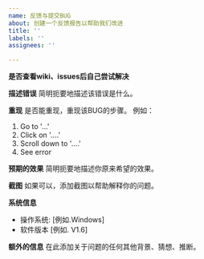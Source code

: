 ```yaml
---
name: 反馈与提交BUG
about: 创建一个反馈报告以帮助我们改进
title: ''
labels: ''
assignees: ''

---
```


**是否查看wiki、issues后自己尝试解决**

**描述错误**
简明扼要地描述该错误是什么。

**重现**
是否能重现，重现该BUG的步骤。
例如：
1. Go to '...'
2. Click on '....'
3. Scroll down to '....'
4. See error

**预期的效果**
简明扼要地描述你原来希望的效果。

**截图**
如果可以，添加截图以帮助解释你的问题。

**系统信息**
 - 操作系统: [例如.Windows]
 - 软件版本 [例如. V1.6]

**额外的信息**
在此添加关于问题的任何其他背景、猜想、推断。
